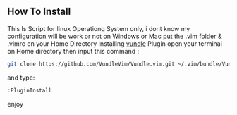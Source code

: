 ## How To Install
This Is Script for linux Operationg System only, i dont know my configuration will be work or not on Windows or Mac
put the .vim folder & .vimrc on your Home Directory
Installing [vundle](https://github.com/VundleVim/Vundle.vim) Plugin
open your terminal on Home directory then input this command :
```sh
git clone https://github.com/VundleVim/Vundle.vim.git ~/.vim/bundle/Vundle.vim
```
and type:
```sh
:PluginInstall
```

enjoy
